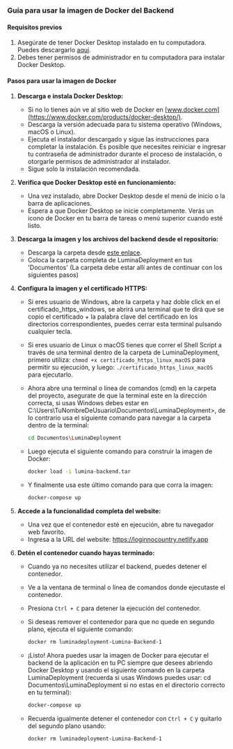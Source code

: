 ### Guía para usar la imagen de Docker del Backend

#### Requisitos previos
1. Asegúrate de tener Docker Desktop instalado en tu computadora. Puedes descargarlo [aquí](https://www.docker.com/products/docker-desktop/).
2. Debes tener permisos de administrador en tu computadora para instalar Docker Desktop.

#### Pasos para usar la imagen de Docker

1. **Descarga e instala Docker Desktop:**
   - Si no lo tienes aún ve al sitio web de Docker en [www.docker.com](https://www.docker.com/products/docker-desktop/).
   - Descarga la versión adecuada para tu sistema operativo (Windows, macOS o Linux).
   - Ejecuta el instalador descargado y sigue las instrucciones para completar la instalación. Es posible que necesites reiniciar e ingresar tu contraseña de administrador durante el proceso de instalación, o otorgarle permisos de administrador al instalador.
   - Sigue solo la instalación recomendada.

2. **Verifica que Docker Desktop esté en funcionamiento:**
   - Una vez instalado, abre Docker Desktop desde el menú de inicio o la barra de aplicaciones.
   - Espera a que Docker Desktop se inicie completamente. Verás un icono de Docker en tu barra de tareas o menú superior cuando esté listo.

3. **Descarga la imagen y los archivos del backend desde el repositorio:**
   - Descarga la carpeta desde [este enlace](https://drive.google.com/drive/folders/1RsVZXFIF8FDjAkbHYJ6UQXfb6qkwFbiu?usp=sharing).
   - Coloca la carpeta completa de LuminaDeployment en tus 'Documentos' (La carpeta debe estar allí antes de continuar con los siguientes pasos)

4. **Configura la imagen y el certificado HTTPS:**
   - Si eres usuario de Windows, abre la carpeta y haz doble click en el certificado_https_windows, se abrirá una terminal que te dirá que se copio el certificado + la palabra clave del certificado en los directorios correspondientes, puedes cerrar esta terminal pulsando cualquier tecla.
   
   - Si eres usuario de Linux o macOS tienes que correr el Shell Script a través de una terminal dentro de la carpeta de LuminaDeployment, primero utiliza: `chmod +x certificado_https_linux_macOS` para permitir su ejecución, y luego: `./certificado_https_linux_macOS` para ejecutarlo.
   
   - Ahora abre una terminal o línea de comandos (cmd) en la carpeta del proyecto, asegurate de que la terminal este en la dirección correcta, si usas Windows debes estar en C:\Users\TuNombreDeUsuario\Documentos\LuminaDeployment>, de lo contrario usa el siguiente comando para navegar a la carpeta dentro de la terminal:
     ```bash
     cd Documentos\LuminaDeployment
     ```
   - Luego ejecuta el siguiente comando para construir la imagen de Docker:
     ```bash
     docker load -i lumina-backend.tar
     ```
   - Y finalmente usa este último comando para que corra la imagen:
     ```bash
     docker-compose up
     ```
  
4. **Accede a la funcionalidad completa del website:**
   - Una vez que el contenedor esté en ejecución, abre tu navegador web favorito.
   - Ingresa a la URL del website: https://loginnocountry.netlify.app

5. **Detén el contenedor cuando hayas terminado:**
   - Cuando ya no necesites utilizar el backend, puedes detener el contenedor.
   - Ve a la ventana de terminal o línea de comandos donde ejecutaste el contenedor.
   - Presiona `Ctrl + C` para detener la ejecución del contenedor.
   - Si deseas remover el contenedor para que no quede en segundo plano, ejecuta el siguiente comando:
     ```bash
     docker rm luminadeployment-Lumina-Backend-1
     ```

   - ¡Listo! Ahora puedes usar la imagen de Docker para ejecutar el backend de la aplicación en tu PC siempre que desees abriendo Docker Desktop y usando el siguiente comando en la carpeta LuminaDeployment (recuerda si usas Windows puedes usar: cd Documentos\LuminaDeployment si no estas en el directorio correcto en tu terminal):
     ```bash
     docker-compose up
     ```

   - Recuerda igualmente detener el contenedor con `Ctrl + C` y quitarlo del segundo plano usando:
     ```bash
     docker rm luminadeployment-Lumina-Backend-1
     ```
